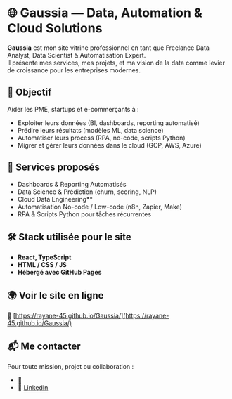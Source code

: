 # 🌐 Gaussia — Data, Automation & Cloud Solutions

**Gaussia** est mon site vitrine professionnel en tant que Freelance Data Analyst, Data Scientist & Automatisation Expert.  
Il présente mes services, mes projets, et ma vision de la data comme levier de croissance pour les entreprises modernes.



## 🚀 Objectif

Aider les PME, startups et e-commerçants à :
- Exploiter leurs données (BI, dashboards, reporting automatisé)
- Prédire leurs résultats (modèles ML, data science)
- Automatiser leurs process (RPA, no-code, scripts Python)
- Migrer et gérer leurs données dans le cloud (GCP, AWS, Azure)



## 🧠 Services proposés

 - Dashboards & Reporting Automatisés  
 - Data Science & Prédiction (churn, scoring, NLP)  
 - Cloud Data Engineering**  
 - Automatisation No-code / Low-code (n8n, Zapier, Make) 
 - RPA & Scripts Python pour tâches récurrentes



## 🛠️ Stack utilisée pour le site

- **React, TypeScript** 
- **HTML / CSS / JS**
- **Hébergé avec GitHub Pages**



## 🌍 Voir le site en ligne

🔗 [https://rayane-45.github.io/Gaussia/](https://rayane-45.github.io/Gaussia/)



## 📬 Me contacter

Pour toute mission, projet ou collaboration :
- 📧 
- 💼 [LinkedIn](https://www.linkedin.com/in/ton-lien-linkedin)





